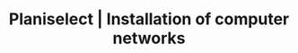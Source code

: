 ---
title: 'Planiselect | Installation of computer networks'
description: >-
  We are specialists in the installation of computer networks: category 5,
  category 5e, category 6 structured cabling and optic fiber.
noindex: true
---